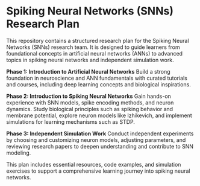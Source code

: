 # Spiking Neural Networks (SNNs) Research Plan

This repository contains a structured research plan for the Spiking Neural Networks (SNNs) research team. It is designed to guide learners from foundational concepts in artificial neural networks (ANNs) to advanced topics in spiking neural networks and independent simulation work.

**Phase 1: Introduction to Artificial Neural Networks**
Build a strong foundation in neuroscience and ANN fundamentals with curated tutorials and courses, including deep learning concepts and biological inspirations.

**Phase 2: Introduction to Spiking Neural Networks**
Gain hands-on experience with SNN models, spike encoding methods, and neuron dynamics. Study biological principles such as spiking behavior and membrane potential, explore neuron models like Izhikevich, and implement simulations for learning mechanisms such as STDP.

**Phase 3: Independent Simulation Work**
Conduct independent experiments by choosing and customizing neuron models, adjusting parameters, and reviewing research papers to deepen understanding and contribute to SNN modeling.

This plan includes essential resources, code examples, and simulation exercises to support a comprehensive learning journey into spiking neural networks.
